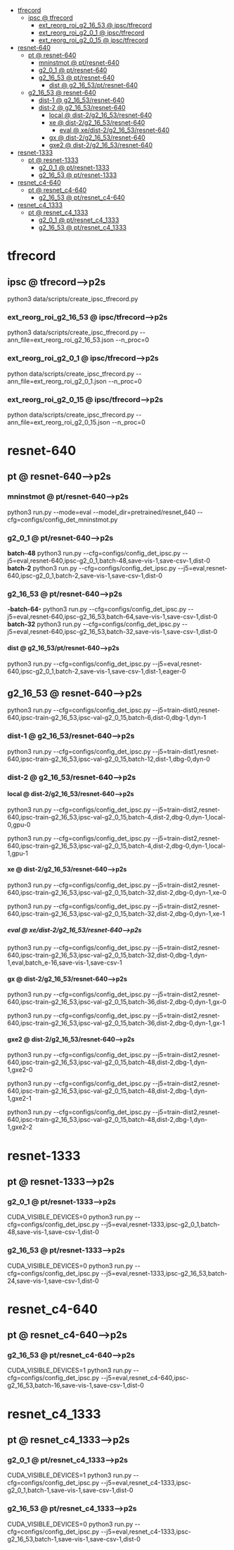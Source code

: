 <!-- MarkdownTOC -->

- [tfrecord](#tfrecor_d_)
    - [ipsc       @ tfrecord](#ipsc___tfrecord_)
        - [ext_reorg_roi_g2_16_53       @ ipsc/tfrecord](#ext_reorg_roi_g2_16_53___ipsc_tfrecor_d_)
        - [ext_reorg_roi_g2_0_1       @ ipsc/tfrecord](#ext_reorg_roi_g2_0_1___ipsc_tfrecor_d_)
        - [ext_reorg_roi_g2_0_15       @ ipsc/tfrecord](#ext_reorg_roi_g2_0_15___ipsc_tfrecor_d_)
- [resnet-640](#resnet_64_0_)
    - [pt       @ resnet-640](#pt___resnet_640_)
        - [mninstmot       @ pt/resnet-640](#mninstmot___pt_resnet_64_0_)
        - [g2_0_1       @ pt/resnet-640](#g2_0_1___pt_resnet_64_0_)
        - [g2_16_53       @ pt/resnet-640](#g2_16_53___pt_resnet_64_0_)
            - [dist       @ g2_16_53/pt/resnet-640](#dist___g2_16_53_pt_resnet_640_)
    - [g2_16_53       @ resnet-640](#g2_16_53___resnet_640_)
        - [dist-1       @ g2_16_53/resnet-640](#dist_1___g2_16_53_resnet_64_0_)
        - [dist-2       @ g2_16_53/resnet-640](#dist_2___g2_16_53_resnet_64_0_)
            - [local       @ dist-2/g2_16_53/resnet-640](#local___dist_2_g2_16_53_resnet_640_)
            - [xe       @ dist-2/g2_16_53/resnet-640](#xe___dist_2_g2_16_53_resnet_640_)
                - [eval       @ xe/dist-2/g2_16_53/resnet-640](#eval___xe_dist_2_g2_16_53_resnet_64_0_)
            - [gx       @ dist-2/g2_16_53/resnet-640](#gx___dist_2_g2_16_53_resnet_640_)
            - [gxe2       @ dist-2/g2_16_53/resnet-640](#gxe2___dist_2_g2_16_53_resnet_640_)
- [resnet-1333](#resnet_1333_)
    - [pt       @ resnet-1333](#pt___resnet_133_3_)
        - [g2_0_1       @ pt/resnet-1333](#g2_0_1___pt_resnet_1333_)
        - [g2_16_53       @ pt/resnet-1333](#g2_16_53___pt_resnet_1333_)
- [resnet_c4-640](#resnet_c4_640_)
    - [pt       @ resnet_c4-640](#pt___resnet_c4_64_0_)
        - [g2_16_53       @ pt/resnet_c4-640](#g2_16_53___pt_resnet_c4_640_)
- [resnet_c4_1333](#resnet_c4_133_3_)
    - [pt       @ resnet_c4_1333](#pt___resnet_c4_1333_)
        - [g2_0_1       @ pt/resnet_c4_1333](#g2_0_1___pt_resnet_c4_133_3_)
        - [g2_16_53       @ pt/resnet_c4_1333](#g2_16_53___pt_resnet_c4_133_3_)

<!-- /MarkdownTOC -->

<a id="tfrecor_d_"></a>
# tfrecord
<a id="ipsc___tfrecord_"></a>
## ipsc       @ tfrecord-->p2s
python3 data/scripts/create_ipsc_tfrecord.py
<a id="ext_reorg_roi_g2_16_53___ipsc_tfrecor_d_"></a>
### ext_reorg_roi_g2_16_53       @ ipsc/tfrecord-->p2s
python3 data/scripts/create_ipsc_tfrecord.py --ann_file=ext_reorg_roi_g2_16_53.json --n_proc=0
<a id="ext_reorg_roi_g2_0_1___ipsc_tfrecor_d_"></a>
### ext_reorg_roi_g2_0_1       @ ipsc/tfrecord-->p2s
python data/scripts/create_ipsc_tfrecord.py --ann_file=ext_reorg_roi_g2_0_1.json --n_proc=0
<a id="ext_reorg_roi_g2_0_15___ipsc_tfrecor_d_"></a>
### ext_reorg_roi_g2_0_15       @ ipsc/tfrecord-->p2s
python data/scripts/create_ipsc_tfrecord.py --ann_file=ext_reorg_roi_g2_0_15.json --n_proc=0

<a id="resnet_64_0_"></a>
# resnet-640 
<a id="pt___resnet_640_"></a>
## pt       @ resnet-640-->p2s
<a id="mninstmot___pt_resnet_64_0_"></a>
### mninstmot       @ pt/resnet-640-->p2s
python3 run.py --mode=eval --model_dir=pretrained/resnet_640 --cfg=configs/config_det_mninstmot.py
<a id="g2_0_1___pt_resnet_64_0_"></a>
### g2_0_1       @ pt/resnet-640-->p2s
__batch-48__
python3 run.py --cfg=configs/config_det_ipsc.py  --j5=eval,resnet-640,ipsc-g2_0_1,batch-48,save-vis-1,save-csv-1,dist-0
__batch-2__
python3 run.py --cfg=configs/config_det_ipsc.py  --j5=eval,resnet-640,ipsc-g2_0_1,batch-2,save-vis-1,save-csv-1,dist-0
<a id="g2_16_53___pt_resnet_64_0_"></a>
### g2_16_53       @ pt/resnet-640-->p2s
__-batch-64-__
python3 run.py --cfg=configs/config_det_ipsc.py  --j5=eval,resnet-640,ipsc-g2_16_53,batch-64,save-vis-1,save-csv-1,dist-0
__batch-32__
python3 run.py --cfg=configs/config_det_ipsc.py  --j5=eval,resnet-640,ipsc-g2_16_53,batch-32,save-vis-1,save-csv-1,dist-0
<a id="dist___g2_16_53_pt_resnet_640_"></a>
#### dist       @ g2_16_53/pt/resnet-640-->p2s
python3 run.py --cfg=configs/config_det_ipsc.py  --j5=eval,resnet-640,ipsc-g2_0_1,batch-2,save-vis-1,save-csv-1,dist-1,eager-0

<a id="g2_16_53___resnet_640_"></a>
## g2_16_53       @ resnet-640-->p2s
python3 run.py --cfg=configs/config_det_ipsc.py  --j5=train-dist0,resnet-640,ipsc-train-g2_16_53,ipsc-val-g2_0_15,batch-6,dist-0,dbg-1,dyn-1
<a id="dist_1___g2_16_53_resnet_64_0_"></a>
### dist-1       @ g2_16_53/resnet-640-->p2s
python3 run.py --cfg=configs/config_det_ipsc.py  --j5=train-dist1,resnet-640,ipsc-train-g2_16_53,ipsc-val-g2_0_15,batch-12,dist-1,dbg-0,dyn-0
<a id="dist_2___g2_16_53_resnet_64_0_"></a>
### dist-2       @ g2_16_53/resnet-640-->p2s
<a id="local___dist_2_g2_16_53_resnet_640_"></a>
#### local       @ dist-2/g2_16_53/resnet-640-->p2s
python3 run.py --cfg=configs/config_det_ipsc.py  --j5=train-dist2,resnet-640,ipsc-train-g2_16_53,ipsc-val-g2_0_15,batch-4,dist-2,dbg-0,dyn-1,local-0,gpu-0

python3 run.py --cfg=configs/config_det_ipsc.py  --j5=train-dist2,resnet-640,ipsc-train-g2_16_53,ipsc-val-g2_0_15,batch-4,dist-2,dbg-0,dyn-1,local-1,gpu-1

<a id="xe___dist_2_g2_16_53_resnet_640_"></a>
#### xe       @ dist-2/g2_16_53/resnet-640-->p2s
python3 run.py --cfg=configs/config_det_ipsc.py  --j5=train-dist2,resnet-640,ipsc-train-g2_16_53,ipsc-val-g2_0_15,batch-32,dist-2,dbg-0,dyn-1,xe-0

python3 run.py --cfg=configs/config_det_ipsc.py  --j5=train-dist2,resnet-640,ipsc-train-g2_16_53,ipsc-val-g2_0_15,batch-32,dist-2,dbg-0,dyn-1,xe-1
<a id="eval___xe_dist_2_g2_16_53_resnet_64_0_"></a>
##### eval       @ xe/dist-2/g2_16_53/resnet-640-->p2s
python3 run.py --cfg=configs/config_det_ipsc.py  --j5=train-dist2,resnet-640,ipsc-train-g2_16_53,ipsc-val-g2_0_15,batch-32,dist-0,dbg-1,dyn-1,eval,batch_e-16,save-vis-1,save-csv-1

<a id="gx___dist_2_g2_16_53_resnet_640_"></a>
#### gx       @ dist-2/g2_16_53/resnet-640-->p2s
python3 run.py --cfg=configs/config_det_ipsc.py  --j5=train-dist2,resnet-640,ipsc-train-g2_16_53,ipsc-val-g2_0_15,batch-36,dist-2,dbg-0,dyn-1,gx-0

python3 run.py --cfg=configs/config_det_ipsc.py  --j5=train-dist2,resnet-640,ipsc-train-g2_16_53,ipsc-val-g2_0_15,batch-36,dist-2,dbg-0,dyn-1,gx-1

<a id="gxe2___dist_2_g2_16_53_resnet_640_"></a>
#### gxe2       @ dist-2/g2_16_53/resnet-640-->p2s
python3 run.py --cfg=configs/config_det_ipsc.py  --j5=train-dist2,resnet-640,ipsc-train-g2_16_53,ipsc-val-g2_0_15,batch-48,dist-2,dbg-1,dyn-1,gxe2-0

python3 run.py --cfg=configs/config_det_ipsc.py  --j5=train-dist2,resnet-640,ipsc-train-g2_16_53,ipsc-val-g2_0_15,batch-48,dist-2,dbg-1,dyn-1,gxe2-1

python3 run.py --cfg=configs/config_det_ipsc.py  --j5=train-dist2,resnet-640,ipsc-train-g2_16_53,ipsc-val-g2_0_15,batch-48,dist-2,dbg-1,dyn-1,gxe2-2


<a id="resnet_1333_"></a>
# resnet-1333 
<a id="pt___resnet_133_3_"></a>
## pt       @ resnet-1333-->p2s
<a id="g2_0_1___pt_resnet_1333_"></a>
### g2_0_1       @ pt/resnet-1333-->p2s
CUDA_VISIBLE_DEVICES=0 python3 run.py --cfg=configs/config_det_ipsc.py  --j5=eval,resnet-1333,ipsc-g2_0_1,batch-48,save-vis-1,save-csv-1,dist-0
<a id="g2_16_53___pt_resnet_1333_"></a>
### g2_16_53       @ pt/resnet-1333-->p2s
CUDA_VISIBLE_DEVICES=0 python3 run.py --cfg=configs/config_det_ipsc.py  --j5=eval,resnet-1333,ipsc-g2_16_53,batch-24,save-vis-1,save-csv-1,dist-0

<a id="resnet_c4_640_"></a>
# resnet_c4-640 
<a id="pt___resnet_c4_64_0_"></a>
## pt       @ resnet_c4-640-->p2s
<a id="g2_16_53___pt_resnet_c4_640_"></a>
### g2_16_53       @ pt/resnet_c4-640-->p2s
CUDA_VISIBLE_DEVICES=1 python3 run.py --cfg=configs/config_det_ipsc.py  --j5=eval,resnet_c4-640,ipsc-g2_16_53,batch-16,save-vis-1,save-csv-1,dist-0

<a id="resnet_c4_133_3_"></a>
# resnet_c4_1333 
<a id="pt___resnet_c4_1333_"></a>
## pt       @ resnet_c4_1333-->p2s
<a id="g2_0_1___pt_resnet_c4_133_3_"></a>
### g2_0_1       @ pt/resnet_c4_1333-->p2s
CUDA_VISIBLE_DEVICES=1 python3 run.py --cfg=configs/config_det_ipsc.py  --j5=eval,resnet_c4-1333,ipsc-g2_0_1,batch-1,save-vis-1,save-csv-1,dist-0
<a id="g2_16_53___pt_resnet_c4_133_3_"></a>
### g2_16_53       @ pt/resnet_c4_1333-->p2s
CUDA_VISIBLE_DEVICES=0 python3 run.py --cfg=configs/config_det_ipsc.py  --j5=eval,resnet_c4-1333,ipsc-g2_16_53,batch-1,save-vis-1,save-csv-1,dist-0



